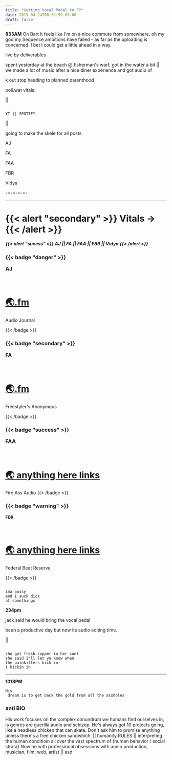 ```yaml
---
title: "Getting Vocal Pedal to PP"
date: 2019-04-24T08:32:59-07:00
draft: false
---
```


**833AM**
On Bart it feels like I'm on a nice commute from somewhere. oh my god my Sequence ambitions have failed - as far as the uploading is concerned. I bet I could get a little ahead in a way.

live by deliverables

spent yesterday at the beach @ fisherman's warf, got in the water a bit || we made a lot of music after a nice diner experience and got audio of

k out stop heading to planned parenthood


poli.wat vitals:

||

```

YT || SPOTIFY

```
||

going to make the skele for all posts


AJ

FA

FAA

FBR

Vidya

-=-=-=-=-

____


<h1>{{< alert "secondary" >}}
Vitals ->
{{< /alert >}}</h1>

<h5>{{< alert "sucess" >}}
AJ || FA || FAA || FBR || Vidya
{{< /alert >}}</h5>



<h3>

  {{< badge "danger" >}}

  AJ

  <br>  
  <h1><a href="🌏.fm"> 🌏.fm </a></h1>

  Audio Journal

  {{< /badge >}}
</h3>


<h3>

  {{< badge "secondary" >}}

  FA

  <br>  
  <h1><a href="🌏.fm"> 🌏.fm </a></h1>

  Freestyler's Anonymous

  {{< /badge >}}
</h3>

<h3>
  {{< badge "success" >}}

  FAA

  <br>  
  <h1><a href="🌏.fm"> 🌏 anything here links</a></h1>

  Fire Ass Audio
  {{< /badge >}}
</h3>

<h3>
  {{< badge "warning" >}}

    FBR

  <br>  
  <h1><a href="🌏.fm"> 🌏 anything here links</a></h1>

  Federal Beat Reserve

  {{< /badge >}}
</h3>



```

ima pussy
and I suck dick
at somethings

```


**234pm**

jack said he would bring the vocal pedal

been a productive day but now its audio editing time.

||

```

she got fresh copper in her cunt
she said I'll let ya know when
the painkillers kick in
I kickin in

```

___



**1018PM**


```
His
 dream is to get back the gold from all the assholes
```

### anti BIO
His work focuses on the complex conundrum we humans find ourselves in, is genres are guerilla audio and schizop. He's always got 10 projects going, like a headless chicken that can skate. Don't ask him to promise anything unless there's a free chicken sandwhich.    || humanity RULES
|| interpreting the human conditioin all over the vast spectrum of {human behavior / social strata} Now he with professional obsessions with audio production, musician, film, web, artist
    || asd 
